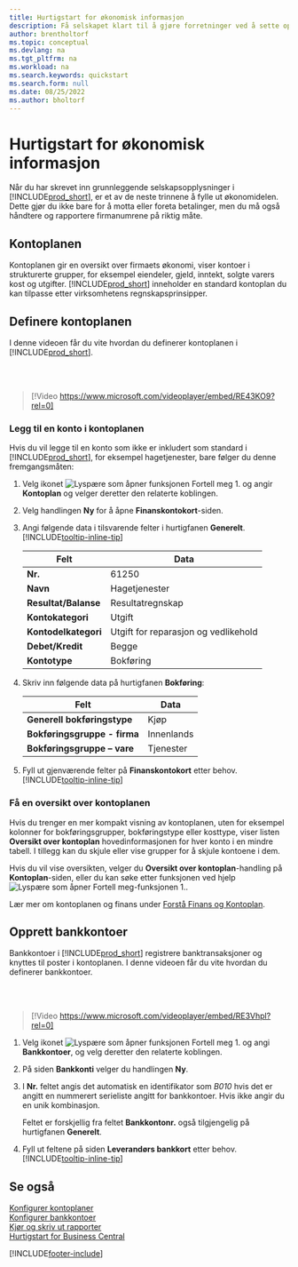 ```yaml
---
title: Hurtigstart for økonomisk informasjon
description: Få selskapet klart til å gjøre forretninger ved å sette opp økonomisk informasjon i Business Central.
author: brentholtorf
ms.topic: conceptual
ms.devlang: na
ms.tgt_pltfrm: na
ms.workload: na
ms.search.keywords: quickstart
ms.search.form: null
ms.date: 08/25/2022
ms.author: bholtorf
---
```


# Hurtigstart for økonomisk informasjon

Når du har skrevet inn grunnleggende selskapsopplysninger i [!INCLUDE[prod_short](includes/prod_short.md)], er et av de neste trinnene å fylle ut økonomidelen. Dette gjør du ikke bare for å motta eller foreta betalinger, men du må også håndtere og rapportere firmanumrene på riktig måte.

## Kontoplanen

Kontoplanen gir en oversikt over firmaets økonomi, viser kontoer i strukturerte grupper, for eksempel eiendeler, gjeld, inntekt, solgte varers kost og utgifter. [!INCLUDE[prod_short](includes/prod_short.md)] inneholder en standard kontoplan du kan tilpasse etter virksomhetens regnskapsprinsipper.

## Definere kontoplanen

I denne videoen får du vite hvordan du definerer kontoplanen i [!INCLUDE[prod_short](includes/prod_short.md)].

<br /><br />

> [!Video https://www.microsoft.com/videoplayer/embed/RE43KO9?rel=0]

### Legg til en konto i kontoplanen

Hvis du vil legge til en konto som ikke er inkludert som standard i [!INCLUDE[prod_short](includes/prod_short.md)], for eksempel hagetjenester, bare følger du denne fremgangsmåten:

1. Velg ikonet ![Lyspære som åpner funksjonen Fortell meg 1.](media/ui-search/search_small.png "Fortell hva du vil gjøre") og angir **Kontoplan** og velger deretter den relaterte koblingen.
2. Velg handlingen **Ny** for å åpne **Finanskontokort**-siden.
3. Angi følgende data i tilsvarende felter i hurtigfanen **Generelt**. [!INCLUDE[tooltip-inline-tip](includes/tooltip-inline-tip_md.md)]

   | Felt | Data |
   | --- | --- |
   | **Nr.** | 61250 |
   | **Navn** | Hagetjenester |
   | **Resultat/Balanse** | Resultatregnskap |
   | **Kontokategori** | Utgift |
   | **Kontodelkategori** | Utgift for reparasjon og vedlikehold |
   | **Debet/Kredit** | Begge |
   | **Kontotype** | Bokføring |

4. Skriv inn følgende data på hurtigfanen **Bokføring**:

   | Felt | Data |
   | --- | --- |
   | **Generell bokføringstype** | Kjøp |
   | **Bokføringsgruppe - firma** | Innenlands |
   | **Bokføringsgruppe – vare** | Tjenester |

5. Fyll ut gjenværende felter på **Finanskontokort** etter behov. [!INCLUDE[tooltip-inline-tip](includes/tooltip-inline-tip_md.md)]

### Få en oversikt over kontoplanen

Hvis du trenger en mer kompakt visning av kontoplanen, uten for eksempel kolonner for bokføringsgrupper, bokføringstype eller kosttype, viser listen **Oversikt over kontoplan** hovedinformasjonen for hver konto i en mindre tabell. I tillegg kan du skjule eller vise grupper for å skjule kontoene i dem.

Hvis du vil vise oversikten, velger du **Oversikt over kontoplan**-handling på **Kontoplan**-siden, eller du kan søke etter funksjonen ved hjelp ![Lyspære som åpner Fortell meg-funksjonen 1.](media/ui-search/search_small.png "Fortell hva du vil gjøre").

Lær mer om kontoplanen og finans under [Forstå Finans og Kontoplan](finance-general-ledger.md).

## Opprett bankkontoer

Bankkontoer i [!INCLUDE[prod_short](includes/prod_short.md)] registrere banktransaksjoner og knyttes til poster i kontoplanen. I denne videoen får du vite hvordan du definerer bankkontoer.

<br /><br />

> [!Video https://www.microsoft.com/videoplayer/embed/RE3Vhpl?rel=0]

1. Velg ikonet ![Lyspære som åpner funksjonen Fortell meg 1.](media/ui-search/search_small.png "Fortell hva du vil gjøre") og angi **Bankkontoer**, og velg deretter den relaterte koblingen.
2. På siden **Bankkonti** velger du handlingen **Ny**.
3. I **Nr.** feltet angis det automatisk en identifikator som *B010* hvis det er angitt en nummerert serieliste angitt for bankkontoer. Hvis ikke angir du en unik kombinasjon.

   Feltet er forskjellig fra feltet **Bankkontonr.** også tilgjengelig på hurtigfanen **Generelt**.
4. Fyll ut feltene på siden **Leverandørs bankkort** etter behov. [!INCLUDE[tooltip-inline-tip](includes/tooltip-inline-tip_md.md)]

## Se også

[Konfigurer kontoplaner](finance-setup-chart-accounts.md)  
[Konfigurer bankkontoer](bank-how-setup-bank-accounts.md)  
[Kjør og skriv ut rapporter](ui-work-report.md)  
[Hurtigstart for Business Central](quick-start-business-central.md)  

[!INCLUDE[footer-include](includes/footer-banner.md)]
